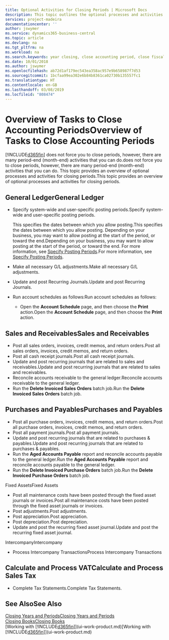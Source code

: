 ```yaml
---
title: Optional Activities for Closing Periods | Microsoft Docs
description: This topic outlines the optional processes and activities for closing accounting periods in Business Central.
services: project-madeira
documentationcenter: ''
author: jswymer
ms.service: dynamics365-business-central
ms.topic: article
ms.devlang: na
ms.tgt_pltfrm: na
ms.workload: na
ms.search.keywords: year closing, close accounting period, close fiscal year, aging, creditor payments, vendor payments
ms.date: 10/01/2018
ms.author: jswymer
ms.openlocfilehash: ab72d1af179ec543ea358ac957e9b658987f7d53
ms.sourcegitcommit: 1bcfaa99ea302e6b84b8361ca02730b135557fc1
ms.translationtype: HT
ms.contentlocale: en-GB
ms.lasthandoff: 03/08/2019
ms.locfileid: "808474"
---
```

# <a name="overview-of-tasks-to-close-accounting-periods"></a><span data-ttu-id="d38cb-103">Overview of Tasks to Close Accounting Periods</span><span class="sxs-lookup"><span data-stu-id="d38cb-103">Overview of Tasks to Close Accounting Periods</span></span>
[!INCLUDE[d365fin](includes/d365fin_md.md)] <span data-ttu-id="d38cb-104">does not force you to close periods, however, there are many period-end (month-end) activities that you can do.</span><span class="sxs-lookup"><span data-stu-id="d38cb-104">does not force you to close periods, however, there are many period-end (month-end) activities that you can do.</span></span> <span data-ttu-id="d38cb-105">This topic provides an overview of optional processes and activities for closing periods.</span><span class="sxs-lookup"><span data-stu-id="d38cb-105">This topic provides an overview of optional processes and activities for closing periods.</span></span>  

## <a name="general-ledger"></a><span data-ttu-id="d38cb-106">General Ledger</span><span class="sxs-lookup"><span data-stu-id="d38cb-106">General Ledger</span></span>
* <span data-ttu-id="d38cb-107">Specify system-wide and user-specific posting periods.</span><span class="sxs-lookup"><span data-stu-id="d38cb-107">Specify system-wide and user-specific posting periods.</span></span>  

    <span data-ttu-id="d38cb-108">This specifies the dates between which you allow posting.</span><span class="sxs-lookup"><span data-stu-id="d38cb-108">This specifies the dates between which you allow posting.</span></span> <span data-ttu-id="d38cb-109">Depending on your business, you may want to allow posting at the start of the period, or toward the end.</span><span class="sxs-lookup"><span data-stu-id="d38cb-109">Depending on your business, you may want to allow posting at the start of the period, or toward the end.</span></span> <span data-ttu-id="d38cb-110">For more information, see [Specify Posting Periods](finance-how-specify-posting-periods.md).</span><span class="sxs-lookup"><span data-stu-id="d38cb-110">For more information, see [Specify Posting Periods](finance-how-specify-posting-periods.md).</span></span>  
* <span data-ttu-id="d38cb-111">Make all necessary G/L adjustments.</span><span class="sxs-lookup"><span data-stu-id="d38cb-111">Make all necessary G/L adjustments.</span></span>  
* <span data-ttu-id="d38cb-112">Update and post Recurring Journals.</span><span class="sxs-lookup"><span data-stu-id="d38cb-112">Update and post Recurring Journals.</span></span>  
  <!--* Process Consolidations-->
* <span data-ttu-id="d38cb-113">Run account schedules as follows:</span><span class="sxs-lookup"><span data-stu-id="d38cb-113">Run account schedules as follows:</span></span>  
  * <span data-ttu-id="d38cb-114">Open the **Account Schedule** page, and then choose the **Print** action.</span><span class="sxs-lookup"><span data-stu-id="d38cb-114">Open the **Account Schedule** page, and then choose the **Print** action.</span></span>  

## <a name="sales-and-receivables"></a><span data-ttu-id="d38cb-115">Sales and Receivables</span><span class="sxs-lookup"><span data-stu-id="d38cb-115">Sales and Receivables</span></span>
* <span data-ttu-id="d38cb-116">Post all sales orders, invoices, credit memos, and return orders.</span><span class="sxs-lookup"><span data-stu-id="d38cb-116">Post all sales orders, invoices, credit memos, and return orders.</span></span>  
* <span data-ttu-id="d38cb-117">Post all cash receipt journals.</span><span class="sxs-lookup"><span data-stu-id="d38cb-117">Post all cash receipt journals.</span></span>  
* <span data-ttu-id="d38cb-118">Update and post recurring journals that are related to sales and receivables.</span><span class="sxs-lookup"><span data-stu-id="d38cb-118">Update and post recurring journals that are related to sales and receivables.</span></span>  
* <span data-ttu-id="d38cb-119">Reconcile accounts receivable to the general ledger.</span><span class="sxs-lookup"><span data-stu-id="d38cb-119">Reconcile accounts receivable to the general ledger.</span></span>  
* <span data-ttu-id="d38cb-120">Run the **Delete Invoiced Sales Orders** batch job.</span><span class="sxs-lookup"><span data-stu-id="d38cb-120">Run the **Delete Invoiced Sales Orders** batch job.</span></span>  

## <a name="purchases-and-payables"></a><span data-ttu-id="d38cb-121">Purchases and Payables</span><span class="sxs-lookup"><span data-stu-id="d38cb-121">Purchases and Payables</span></span>
* <span data-ttu-id="d38cb-122">Post all purchase orders, invoices, credit memos, and return orders.</span><span class="sxs-lookup"><span data-stu-id="d38cb-122">Post all purchase orders, invoices, credit memos, and return orders.</span></span>  
* <span data-ttu-id="d38cb-123">Post all payment journals.</span><span class="sxs-lookup"><span data-stu-id="d38cb-123">Post all payment journals.</span></span>  
* <span data-ttu-id="d38cb-124">Update and post recurring journals that are related to purchases & payables.</span><span class="sxs-lookup"><span data-stu-id="d38cb-124">Update and post recurring journals that are related to purchases & payables.</span></span>  
* <span data-ttu-id="d38cb-125">Run the **Aged Accounts Payable** report and reconcile accounts payable to the general ledger.</span><span class="sxs-lookup"><span data-stu-id="d38cb-125">Run the **Aged Accounts Payable** report and reconcile accounts payable to the general ledger.</span></span>  
* <span data-ttu-id="d38cb-126">Run the **Delete Invoiced Purchase Orders** batch job.</span><span class="sxs-lookup"><span data-stu-id="d38cb-126">Run the **Delete Invoiced Purchase Orders** batch job.</span></span>  

<span data-ttu-id="d38cb-127">Fixed Assets</span><span class="sxs-lookup"><span data-stu-id="d38cb-127">Fixed Assets</span></span>
* <span data-ttu-id="d38cb-128">Post all maintenance costs have been posted through the fixed asset journals or invoices.</span><span class="sxs-lookup"><span data-stu-id="d38cb-128">Post all maintenance costs have been posted through the fixed asset journals or invoices.</span></span>
* <span data-ttu-id="d38cb-129">Post adjustments.</span><span class="sxs-lookup"><span data-stu-id="d38cb-129">Post adjustments.</span></span>
* <span data-ttu-id="d38cb-130">Post appreciation.</span><span class="sxs-lookup"><span data-stu-id="d38cb-130">Post appreciation.</span></span>
* <span data-ttu-id="d38cb-131">Post depreciation.</span><span class="sxs-lookup"><span data-stu-id="d38cb-131">Post depreciation.</span></span>
* <span data-ttu-id="d38cb-132">Update and post the recurring fixed asset journal.</span><span class="sxs-lookup"><span data-stu-id="d38cb-132">Update and post the recurring fixed asset journal.</span></span>

<span data-ttu-id="d38cb-133">Intercompany</span><span class="sxs-lookup"><span data-stu-id="d38cb-133">Intercompany</span></span>
* <span data-ttu-id="d38cb-134">Process Intercompany Transactions</span><span class="sxs-lookup"><span data-stu-id="d38cb-134">Process Intercompany Transactions</span></span>

## <a name="calculate-and-process-sales-tax"></a><span data-ttu-id="d38cb-135">Calculate and Process VAT</span><span class="sxs-lookup"><span data-stu-id="d38cb-135">Calculate and Process Sales Tax</span></span>
* <span data-ttu-id="d38cb-136">Complete Tax Statements.</span><span class="sxs-lookup"><span data-stu-id="d38cb-136">Complete Tax Statements.</span></span>  

## <a name="see-also"></a><span data-ttu-id="d38cb-137">See Also</span><span class="sxs-lookup"><span data-stu-id="d38cb-137">See Also</span></span>
[<span data-ttu-id="d38cb-138">Closing Years and Periods</span><span class="sxs-lookup"><span data-stu-id="d38cb-138">Closing Years and Periods</span></span>](year-close-years-periods.md)  
[<span data-ttu-id="d38cb-139">Closing Books</span><span class="sxs-lookup"><span data-stu-id="d38cb-139">Closing Books</span></span>](year-close-books.md)  
<span data-ttu-id="d38cb-140">[Working with [!INCLUDE[d365fin](includes/d365fin_md.md)]](ui-work-product.md)</span><span class="sxs-lookup"><span data-stu-id="d38cb-140">[Working with [!INCLUDE[d365fin](includes/d365fin_md.md)]](ui-work-product.md)</span></span>
